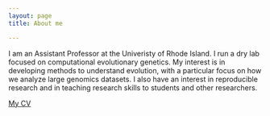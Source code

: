 ```yaml
---
layout: page
title: About me

---
```


I am an Assistant Professor at the Univeristy of Rhode Island. I run a dry lab focused on computational evolutionary genetics. My interest is in developing methods to understand evolution, with a particular focus on how we analyze large genomics datasets. I also have an interest in reproducible research and in teaching research skills to students and other researchers.

[My CV](../SchwartzCV.pdf)